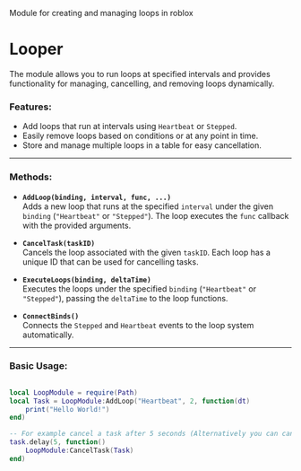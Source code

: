 Module for creating and managing loops in roblox
# Looper

The module allows you to run loops at specified intervals and provides functionality for managing, cancelling, and removing loops dynamically.

### Features:
- Add loops that run at intervals using `Heartbeat` or `Stepped`.
- Easily remove loops based on conditions or at any point in time.
- Store and manage multiple loops in a table for easy cancellation.

---

### **Methods**:

- **`AddLoop(binding, interval, func, ...)`**  
  Adds a new loop that runs at the specified `interval` under the given `binding` (`"Heartbeat"` or `"Stepped"`). The loop executes the `func` callback with the provided arguments.

- **`CancelTask(taskID)`**  
  Cancels the loop associated with the given `taskID`. Each loop has a unique ID that can be used for cancelling tasks.

- **`ExecuteLoops(binding, deltaTime)`**  
  Executes the loops under the specified `binding` (`"Heartbeat"` or `"Stepped"`), passing the `deltaTime` to the loop functions.

- **`ConnectBinds()`**  
  Connects the `Stepped` and `Heartbeat` events to the loop system automatically.

---

### **Basic Usage**:

```lua

local LoopModule = require(Path)
local Task = LoopModule:AddLoop("Heartbeat", 2, function(dt)
    print("Hello World!")
end)

-- For example cancel a task after 5 seconds (Alternatively you can cancel it by returning "Cancel" in the Loop itself.)
task.delay(5, function()
    LoopModule:CancelTask(Task)
end)
